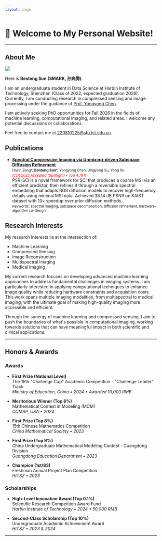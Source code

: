 ```yaml
---
layout: page
---
```


# 👋 Welcome to My Personal Website!
---

## About Me

<img src="assets\images\fav.jpg" class="floatpic">

Here is **Benteng Sun (SMARK, 孙奔腾)**.<br>

I am an undergraduate student in Data Science at Harbin Institute of Technology, Shenzhen (Class of 2022, expected graduation 2026). Currently, I am conducting research in compressed sensing and image processing under the guidance of [Prof. Yongyong Chen](https://scholar.google.com/citations?user=ny2mn-cAAAAJ). 

I am actively seeking PhD opportunities for Fall 2026 in the fields of machine learning, computational imaging, and related areas. I welcome any potential discussions or collaborations.

Feel free to contact me at 220810225@stu.hit.edu.cn.

## Publications

- **[Spectral Compressive Imaging via Unmixing-driven Subspace Diffusion Refinement](assets/doc/9358_Spectral_Compressive_Imag.pdf)**  
    <small>Haijin Zeng\*, **Benteng Sun**\*, Yongyong Chen, Jingyong Su, Yong Xu</small><br>
    <small><em><span style="color:red">ICLR 2025 Accepted (Spotlight) •  Top 4.79%</span></em></small><br>
    PSR-SCI is a novel framework for SCI that produces a coarse MSI via an efficient predictor, then refines it through a reversible spectral embedding that adapts RGB diffusion models to recover high-frequency details using minimal MSI data. Achieved 38.14 dB PSNR on KAIST dataset with 10× speedup over prior diffusion methods.  
    <small>Keywords: spectral imaging, subspace decomposition, diffusion refinement, hardware-algorithm co-design</small>




## Research Interests

My research interests lie at the intersection of:
- Machine Learning
- Compressed Sensing
- Image Reconstruction
- Multispectral Imaging
- Medical Imaging

My current research focuses on developing advanced machine learning approaches to address fundamental challenges in imaging systems. I am particularly interested in applying computational techniques to enhance image quality while reducing hardware constraints and acquisition costs. This work spans multiple imaging modalities, from multispectral to medical imaging, with the ultimate goal of making high-quality imaging more accessible and efficient.

Through the synergy of machine learning and compressed sensing, I aim to push the boundaries of what's possible in computational imaging, working towards solutions that can have meaningful impact in both scientific and clinical applications.


---



## Honors & Awards

### Awards

* **First Prize (National Level)**  
  The 19th "Challenge Cup" Academic Competition - "Challenge Leader" Track  
  *Ministry of Education, China • 2024 • Awarded 10,000 RMB*

* **Meritorious Winner (Top 6%)**  
  Mathematical Contest in Modeling (MCM)  
  *COMAP, USA • 2024*

* **First Prize (Top 8%)**  
  15th Chinese Mathematics Competition  
  *China Mathematical Society • 2023*

* **First Prize (Top 9%)**  
  China Undergraduate Mathematical Modeling Contest - Guangdong Division  
  *Guangdong Education Department • 2023*

* **Champion (1st/83)**  
  Freshman Annual Project Plan Competition  
  *HITSZ • 2023*

### Scholarships

* **High-Level Innovation Award (Top 0.1%)**  
  Scientific Research Competition Award Fund  
  *Harbin Institute of Technology • 2024 • 50,000 RMB*

* **Second-Class Scholarship (Top 10\%)**  
  Undergraduate Academic Achievement Award  
  *HITSZ • 2023 & 2024*


---